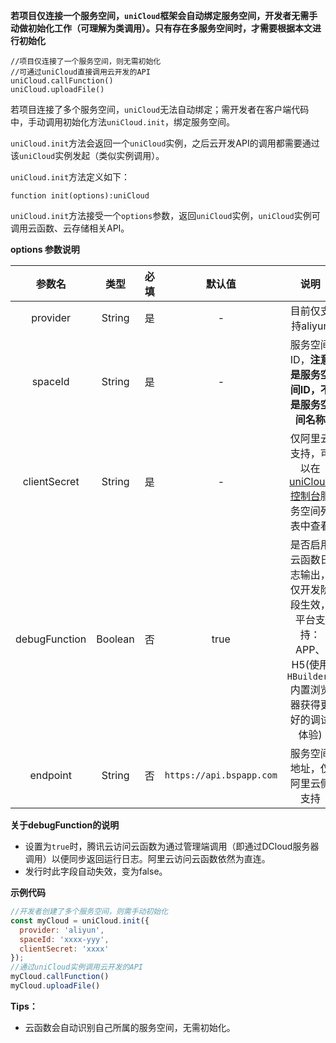 **若项目仅连接一个服务空间，`uniCloud`框架会自动绑定服务空间，开发者无需手动做初始化工作（可理解为类调用）。只有存在多服务空间时，才需要根据本文进行初始化**
```
//项目仅连接了一个服务空间，则无需初始化
//可通过uniCloud直接调用云开发的API
uniCloud.callFunction()
uniCloud.uploadFile()
```

若项目连接了多个服务空间，`uniCloud`无法自动绑定；需开发者在客户端代码中，手动调用初始化方法`uniCloud.init`，绑定服务空间。

`uniCloud.init`方法会返回一个`uniCloud`实例，之后云开发API的调用都需要通过该`uniCloud`实例发起（类似实例调用）。

`uniCloud.init`方法定义如下：

```
function init(options):uniCloud
```

`uniCloud.init`方法接受一个`options`参数，返回`uniCloud`实例，`uniCloud`实例可调用云函数、云存储相关API。

**options 参数说明**

|参数名				|类型		|必填				|默认值	|说明																								|
|:-:					|:-:		|:-:				|:-:		|:-:																								|
|provider			|String	|是					|-			|目前仅支持aliyun					|
|spaceId			|String	|是					|-			|服务空间ID，**注意是服务空间ID，不是服务空间名称**	|
|clientSecret	|String	|是	|-			|仅阿里云支持，可以在[uniCloud控制台](https://unicloud.dcloud.net.cn)服务空间列表中查看				|
|debugFunction|Boolean|否					|true										|是否启用云函数日志输出，仅开发阶段生效，平台支持：APP、H5(使用`HBuilderX`内置浏览器获得更好的调试体验)	|
|endpoint			|String	|否					|`https://api.bspapp.com`	|服务空间地址，仅阿里云侧支持																			|	

<!-- |autoSignIn		|Boolean|否					|true										|是否自动匿名登录																	|仅腾讯云侧支持																																	| -->

**关于debugFunction的说明**

- 设置为`true`时，腾讯云访问云函数为通过管理端调用（即通过DCloud服务器调用）以便同步返回运行日志。阿里云访问云函数依然为直连。
- 发行时此字段自动失效，变为false。

**示例代码**

```javascript
//开发者创建了多个服务空间，则需手动初始化
const myCloud = uniCloud.init({
  provider: 'aliyun',
  spaceId: 'xxxx-yyy',
  clientSecret: 'xxxx'
});
//通过uniCloud实例调用云开发的API
myCloud.callFunction()
myCloud.uploadFile()

```

**Tips：**
- 云函数会自动识别自己所属的服务空间，无需初始化。
